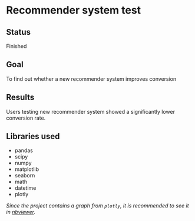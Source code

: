 # Recommender system test
## Status
Finished
## Goal
To find out whether a new recommender system improves conversion
## Results
Users testing new recommender system showed a significantly lower conversion rate.
## Libraries used
* pandas
* scipy
* numpy
* matplotlib
* seaborn
* math
* datetime
* plotly


*Since the project contains a graph from `plotly`, it is recommended to see it in [nbviewer](https://nbviewer.org/github/a-ermakova/yandex_praktikum_projects/blob/main/recommender_system_test/recommender_system_test.ipynb).*